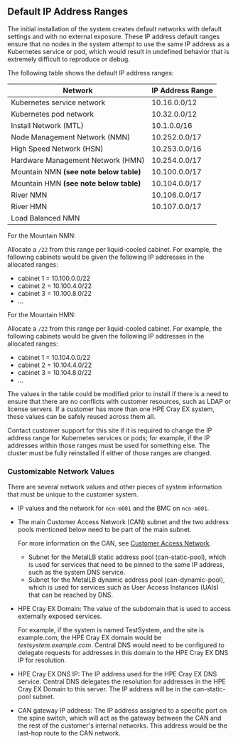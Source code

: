 ## Default IP Address Ranges

The initial installation of the system creates default networks with default settings and with no external exposure. These IP address default ranges ensure that no nodes in the system attempt to use the same IP address as a Kubernetes service or pod, which would result in undefined behavior that is extremely difficult to reproduce or debug.

The following table shows the default IP address ranges:

|Network|IP Address Range|
|-------|----------------|
|Kubernetes service network|10.16.0.0/12|
|Kubernetes pod network|10.32.0.0/12|
|Install Network \(MTL\)|10.1.0.0/16|
|Node Management Network \(NMN\)|10.252.0.0/17|
|High Speed Network \(HSN\)|10.253.0.0/16|
|Hardware Management Network \(HMN\)|10.254.0.0/17|
|Mountain NMN **(see note below table)**|10.100.0.0/17|
|Mountain HMN **(see note below table)**|10.104.0.0/17|
|River NMN|10.106.0.0/17|
|River HMN|10.107.0.0/17|
|Load Balanced NMN||
For the Mountain NMN:

Allocate a `/22` from this range per liquid-cooled cabinet. For example, the following cabinets would be given the following IP addresses in the allocated ranges:

-   cabinet 1 = 10.100.0.0/22
-   cabinet 2 = 10.100.4.0/22
-   cabinet 3 =  10.100.8.0/22
-   ...


For the Mountain HMN:

Allocate a `/22` from this range per liquid-cooled cabinet. For example, the following cabinets would be given the following IP addresses in the allocated ranges:

-   cabinet 1 = 10.104.0.0/22
-   cabinet 2 = 10.104.4.0/22
-   cabinet 3 = 10.104.8.0/22
-   ...

The values in the table could be modified prior to install if there is a need to ensure that there are no conflicts with customer resources, such as LDAP or license servers. If a customer has more than one HPE Cray EX system, these values can be safely reused across them all.

Contact customer support for this site if it is required to change the IP address range for Kubernetes services or pods; for example, if the IP addresses within those ranges must be used for something else. The cluster must be fully reinstalled if either of those ranges are changed.

### Customizable Network Values

There are several network values and other pieces of system information that must be unique to the customer system.

-   IP values and the network for `ncn-m001` and the BMC on `ncn-m001`.
-   The main Customer Access Network \(CAN\) subnet and the two address pools mentioned below need to be part of the main subnet.

    For more information on the CAN, see [Customer Access Network](customer_access_network/Customer_Access_Network_CAN.md).

    -   Subnet for the MetalLB static address pool \(can-static-pool\), which is used for services that need to be pinned to the same IP address, such as the system DNS service.
    -   Subnet for the MetalLB dynamic address pool \(can-dynamic-pool\), which is used for services such as User Access Instances \(UAIs\) that can be reached by DNS.
-   HPE Cray EX Domain: The value of the subdomain that is used to access externally exposed services.

    For example, if the system is named TestSystem, and the site is example.com, the HPE Cray EX domain would be *testsystem.example.com*. Central DNS would need to be configured to delegate requests for addresses in this domain to the HPE Cray EX DNS IP for resolution.

-   HPE Cray EX DNS IP: The IP address used for the HPE Cray EX DNS service. Central DNS delegates the resolution for addresses in the HPE Cray EX Domain to this server. The IP address will be in the can-static-pool subnet.
-   CAN gateway IP address: The IP address assigned to a specific port on the spine switch, which will act as the gateway between the CAN and the rest of the customer's internal networks. This address would be the last-hop route to the CAN network.

